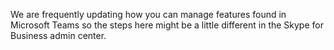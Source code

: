 We are frequently updating how you can manage features found in Microsoft Teams so the steps here might be a little different in the Skype for Business admin center.